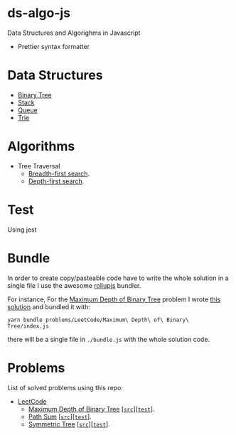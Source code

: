# ds-algo-js
Data Structures and Algorighms in Javascript

- Prettier syntax formatter

# Data Structures
- [Binary Tree](data-structures/BinaryTree)
- [Stack](data-structures/Stack)
- [Queue](data-structures/Queue)
- [Trie](data-structures/Trie)

# Algorithms
- Tree Traversal
  - [Breadth-first search](algorithms/tree-traversal/index.js).
  - [Depth-first search](algorithms/tree-traversal/index.js).

# Test
Using jest

# Bundle
In order to create copy/pasteable code have to write the whole solution in a single file I use the awesome [rollupjs](https://rollupjs.org) bundler.

For instance, For the [Maximum Depth of Binary Tree](https://leetcode.com/problems/maximum-depth-of-binary-tree) problem I wrote [this solution](problems/LeetCode/Maximum%20Depth%20of%20Binary%20Tree) and bundled it with:
```
yarn bundle problems/LeetCode/Maximum\ Depth\ of\ Binary\ Tree/index.js
```
there will be a single file in `./bundle.js` with the whole solution code.

# Problems
List of solved problems using this repo:
- [LeetCode](https://leetcode.com/saulmtzv)
  - [Maximum Depth of Binary Tree](https://leetcode.com/problems/maximum-depth-of-binary-tree) [[`src`](problems/LeetCode/Maximum%20Depth%20of%20Binary%20Tree/index.js)][[`test`](problems/LeetCode/Maximum%20Depth%20of%20Binary%20Tree/test.js)].
  - [Path Sum](https://leetcode.com/problems/path-sum) [[`src`](problems/LeetCode/Path%20Sum/index.js)][[`test`](problems/LeetCode/Path%20Sum/test.js)].
  - [Symmetric Tree](https://leetcode.com/problems/symmetric-tree) [[`src`](problems/LeetCode/Symmetric%20Tree/index.js)][[`test`](problems/LeetCode/Symmetric%20Tree/test.js)].
